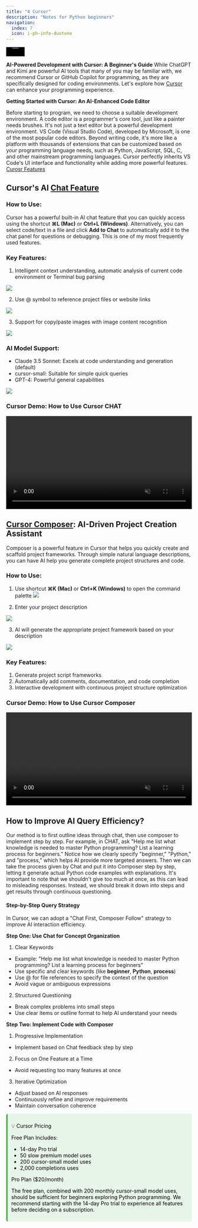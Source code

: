 ```yaml
---
title: "4 Cursor"
description: "Notes for Python beginners"
navigation:
  index: 7
  icon: i-ph-info-duotone
---
```


<div style="display: flex; align-items: center;">
  <video 
    style="width: 50px;" 
    autoplay 
    loop 
    muted 
    playsinline>
    <source src="https://www.cursor.com/assets/images/logo-resized.mp4" type="video/mp4">
  </video>
</div>

**AI-Powered Development with Cursor: A Beginner's Guide**
While ChatGPT and Kimi are powerful AI tools that many of you may be familiar with, we recommend Cursor or GitHub Copilot for programming, as they are specifically designed for coding environments. Let's explore how [Cursor](https://www.cursor.com/) can enhance your programming experience.


**Getting Started with Cursor: An AI-Enhanced Code Editor**

Before starting to program, we need to choose a suitable development environment. A code editor is a programmer's core tool, just like a painter needs brushes. It's not just a text editor but a powerful development environment. VS Code (Visual Studio Code), developed by Microsoft, is one of the most popular code editors. Beyond writing code, it's more like a platform with thousands of extensions that can be customized based on your programming language needs, such as Python, JavaScript, SQL, C, and other mainstream programming languages. Cursor perfectly inherits VS Code's UI interface and functionality while adding more powerful features. [Curosr Features](https://www.cursor.com/features)

## Cursor's AI [Chat Feature](https://docs.cursor.com/chat/overview)
### How to Use:
Cursor has a powerful built-in AI chat feature that you can quickly access using the shortcut **⌘L (Mac)** or **Ctrl+L (Windows)**. Alternatively, you can select code/text in a file and click **Add to Chat** to automatically add it to the chat panel for questions or debugging. This is one of my most frequently used features.

### Key Features:
1. Intelligent context understanding, automatic analysis of current code environment or Terminal bug parsing

![](https://image.typedream.com/cdn-cgi/image/width=750,format=auto,fit=scale-down,quality=100/https://api.typedream.com/v0/document/public/a5b28d16-5aa9-469f-9376-1e7b815081bb/2Ti4BqIun4NLvVVOgEO9HtcgY1V_Example_Image.png)

2. Use @ symbol to reference project files or website links

![](https://www.cursor.com/_next/image?url=%2Ffeatures%2Fchat_at.png&w=3840&q=75)

3. Support for copy/paste images with image content recognition

![](https://image.typedream.com/cdn-cgi/image/width=1920,format=auto,fit=scale-down,quality=100/https://api.typedream.com/v0/document/public/a5b28d16-5aa9-469f-9376-1e7b815081bb/2ThfEKglVaej5ZiDez1Rj9osnOQ_Header_Image.png)

### AI Model Support:
- Claude 3.5 Sonnet: Excels at code understanding and generation (default)
- cursor-small: Suitable for simple quick queries
- GPT-4: Powerful general capabilities

![](https://global.discourse-cdn.com/flex020/uploads/cursor1/original/2X/e/e81ce6be4ac62d6629ec176de5a2160049411061.png)

### Cursor Demo: How to Use Cursor CHAT
<video 
  width="100%" 
  autoplay 
  loop 
  muted 
  playsinline 
  controls>
  <source src="https://www.cursor.com/videos/chat.mp4" type="video/mp4">
  Your browser does not support the video tag.
</video>


## [Cursor Composer](https://docs.cursor.com/cmdk/overview): AI-Driven Project Creation Assistant
Composer is a powerful feature in Cursor that helps you quickly create and scaffold project frameworks. Through simple natural language descriptions, you can have AI help you generate complete project structures and code.

### How to Use:
1. Use shortcut **⌘K (Mac)** or **Ctrl+K (Windows)** to open the command palette
![](https://bear-images.sfo2.cdn.digitaloceanspaces.com/technoclub/34.png)


2. Enter your project description

![](https://bear-images.sfo2.cdn.digitaloceanspaces.com/technoclub/40.png)

3. AI will generate the appropriate project framework based on your description

![](https://bear-images.sfo2.cdn.digitaloceanspaces.com/technoclub/11-1.png)


### Key Features:
1. Generate project script frameworks
2. Automatically add comments, documentation, and code completion
3. Interactive development with continuous project structure optimization

### Cursor Demo: How to Use Cursor Composer

<video 
  width="100%" 
  autoplay 
  loop 
  muted 
  playsinline 
  controls>
  <source src="https://www.cursor.com/videos/cmdkloop2.mp4" type="video/mp4">
  Your browser does not support the video tag.
</video>

## How to Improve AI Query Efficiency?
Our method is to first outline ideas through chat, then use composer to implement step by step. For example, in CHAT, ask "Help me list what knowledge is needed to master Python programming? List a learning process for beginners." Notice how we clearly specify "beginner," "Python," and "process," which helps AI provide more targeted answers. Then we can take the process given by Chat and put it into Composer step by step, letting it generate actual Python code examples with explanations. It's important to note that we shouldn't give too much at once, as this can lead to misleading responses. Instead, we should break it down into steps and get results through continuous questioning.

#### Step-by-Step Query Strategy
In Cursor, we can adopt a "Chat First, Composer Follow" strategy to improve AI interaction efficiency.

**Step One: Use Chat for Concept Organization**
1. Clear Keywords
- Example: "Help me list what knowledge is needed to master Python programming? List a learning process for beginners"
- Use specific and clear keywords (like **beginner**, **Python**, **process**)
- Use @ for file references to specify the context of the question
- Avoid vague or ambiguous expressions




2. Structured Questioning
- Break complex problems into small steps
- Use clear items or outline format to help AI understand your needs

**Step Two: Implement Code with Composer**
1. Progressive Implementation
- Implement based on Chat feedback step by step
2. Focus on One Feature at a Time
- Avoid requesting too many features at once
3. Iterative Optimization
- Adjust based on AI responses
- Continuously refine and improve requirements
- Maintain conversation coherence




<div class="tip" style="
  background-color: #e8f5e9; 
  padding: 10px; 
  border-radius: 5px; 
  border-left: 4px solid #4caf50;
  color: #000;
  @media (prefers-color-scheme: dark) {
    background-color: #1b3320;
    border-left-color: #2e7d32;
    color: #fff;
  }
">

💡 Cursor Pricing

Free Plan Includes:

- 14-day Pro trial
- 50 slow premium model uses
- 200 cursor-small model uses
- 2,000 completions uses

Pro Plan ($20/month)

The free plan, combined with 200 monthly cursor-small model uses, should be sufficient for beginners exploring Python programming. We recommend starting with the 14-day Pro trial to experience all features before deciding on a subscription.

</div>